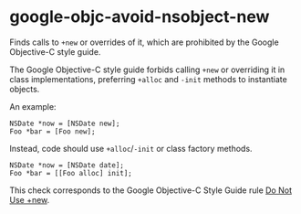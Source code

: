 # google-objc-avoid-nsobject-new

Finds calls to `+new` or overrides of it, which are prohibited by the
Google Objective-C style guide.

The Google Objective-C style guide forbids calling `+new` or overriding
it in class implementations, preferring `+alloc` and `-init` methods to
instantiate objects.

An example:

```objc
NSDate *now = [NSDate new];
Foo *bar = [Foo new];
```

Instead, code should use `+alloc`/`-init` or class factory methods.

```objc
NSDate *now = [NSDate date];
Foo *bar = [[Foo alloc] init];
```

This check corresponds to the Google Objective-C Style Guide rule [Do
Not Use
+new](https://google.github.io/styleguide/objcguide.html#do-not-use-new).
